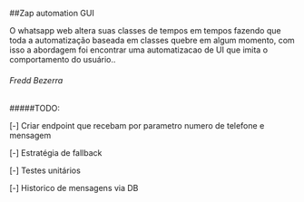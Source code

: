 ##Zap automation GUI

O whatsapp web altera suas classes de tempos em tempos fazendo que toda a automatização baseada em classes quebre em algum momento, com isso a abordagem foi encontrar uma automatizacao de UI que imita o comportamento do usuário..

###### Fredd Bezerra

#####TODO: 

[-] Criar endpoint que recebam por parametro numero de telefone e mensagem

[-] Estratégia de fallback

[-] Testes unitários

[-] Historico de mensagens via DB
